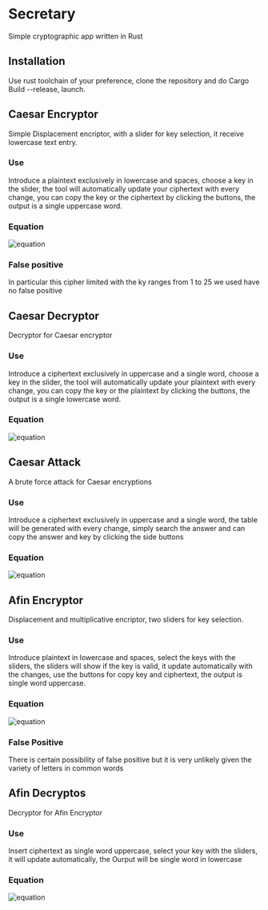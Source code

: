 # Secretary
Simple cryptographic app written in Rust
## Installation
Use rust toolchain of your preference, clone the repository and do Cargo Build --release, launch.
## Caesar Encryptor
Simple Displacement encriptor, with a slider for key selection, it receive lowercase text entry.
### Use
Introduce a plaintext exclusively in lowercase and spaces, choose a key in the slider, the tool will automatically update your ciphertext with every change, you can copy the key or the ciphertext by clicking the buttons, the output is a single uppercase word.
### Equation
![equation](https://latex.codecogs.com/svg.image?f_k(x)&space;=&space;(x&space;&plus;&space;k)&space;%&space;26)
### False positive
In particular this cipher limited with the ky ranges from 1 to 25 we used have no false positive
## Caesar Decryptor
Decryptor for Caesar encryptor
### Use
Introduce a ciphertext exclusively in uppercase and a single word, choose a key in the slider, the tool will automatically update your plaintext with every change, you can copy the key or the plaintext by clicking the buttons, the output is a single lowercase word.
### Equation
![equation](https://latex.codecogs.com/svg.image?f_k(x)&space;=&space;(x&space;-&space;k)&space;%&space;26)
## Caesar Attack
A brute force attack for Caesar encryptions
### Use
Introduce a ciphertext exclusively in uppercase and a single word, the table will be generated with every change, simply search the answer and can copy the answer and key by clicking the side buttons
### Equation
![equation](https://latex.codecogs.com/svg.image?A&space;=&space;\{(k,&space;f_k(x)):&space;0&space;<&space;k&space;<&space;26\})
## Afin Encryptor
Displacement and multiplicative encriptor, two sliders for key selection.
### Use
Introduce plaintext in lowercase and spaces, select the keys with the sliders, the sliders will show if the key is valid, it update automatically with the changes,
use the buttons for copy key and ciphertext, the output is single word uppercase.
### Equation
![equation](https://latex.codecogs.com/svg.image?f_{k_1k_2}(x)=&space;(x&space;*&space;k_1&space;&plus;&space;k_2)&space;%&space;26)
### False Positive
There is certain possibility of false positive but it is very unlikely given the variety of letters in common words
## Afin Decryptos
Decryptor for Afin Encryptor
### Use
Insert ciphertext as single word uppercase, select your key with the sliders, it will update automatically, the Ourput will be single word in lowercase
### Equation
![equation](https://latex.codecogs.com/svg.image?f_{k_1k_2}(x)=&space;((x&space;-&space;k_2)&space;*&space;k_1^{-1})&space;%&space;26)
